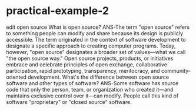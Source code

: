 # practical-example-2
edit open source
What is open source?
ANS-The term "open source" refers to something people can modify and share because its design is publicly accessible.
The term originated in the context of software development to designate a specific approach to creating computer programs. Today, however, "open source" designates a broader set of values—what we call "the open source way." Open source projects, products, or initiatives embrace and celebrate principles of open exchange, collaborative participation, rapid prototyping, transparency, meritocracy, and community-oriented development.
What's the difference between open source software and other types of software?
ANS-Some software has source code that only the person, team, or organization who created it—and maintains exclusive control over it—can modify. People call this kind of software "proprietary" or "closed source" software.
